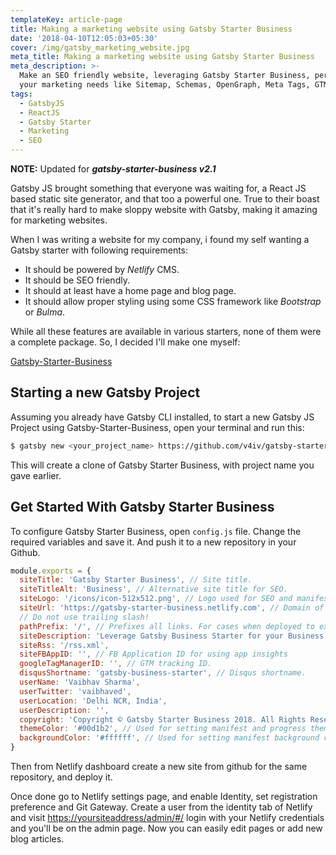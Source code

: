 ```yaml
---
templateKey: article-page
title: Making a marketing website using Gatsby Starter Business
date: '2018-04-10T12:05:03+05:30'
cover: /img/gatsby_marketing_website.jpg
meta_title: Making a marketing website using Gatsby Starter Business
meta_description: >-
  Make an SEO friendly website, leveraging Gatsby Starter Business, perfect for
  your marketing needs like Sitemap, Schemas, OpenGraph, Meta Tags, GTM etc
tags:
  - GatsbyJS
  - ReactJS
  - Gatsby Starter
  - Marketing
  - SEO
---
```

**NOTE:** Updated for **_gatsby-starter-business v2.1_**

Gatsby JS brought something that everyone was waiting for, a React JS based static site generator, and that too a powerful one. True to their boast that it's really hard to make sloppy website with Gatsby, making it amazing for marketing websites.

When I was writing a website for my company, i found my self wanting a Gatsby starter with following requirements:

* It should be powered by _Netlify_ CMS.
* It should be SEO friendly.
* It should at least have a home page and blog page.
* It should allow proper styling using some CSS framework like _Bootstrap_ or _Bulma_.

While all these features are available in various starters, none of them were a complete package. So, I decided I'll make one myself:

[Gatsby-Starter-Business](https://github.com/v4iv/gatsby-starter-business)

## Starting a new Gatsby Project

Assuming you already have Gatsby CLI installed, to start a new Gatsby JS Project using Gatsby-Starter-Business, open your terminal and run this:

```bash
$ gatsby new <your_project_name> https://github.com/v4iv/gatsby-starter-business
```

This will create a clone of Gatsby Starter Business, with project name you gave earlier.

## Get Started With Gatsby Starter Business

To configure Gatsby Starter Business, open `config.js` file. Change the required variables and save it. And push it to a new repository in your Github. 

```javascript
module.exports = {
  siteTitle: 'Gatsby Starter Business', // Site title.
  siteTitleAlt: 'Business', // Alternative site title for SEO.
  siteLogo: '/icons/icon-512x512.png', // Logo used for SEO and manifest.
  siteUrl: 'https://gatsby-starter-business.netlify.com', // Domain of your website without pathPrefix.
  // Do not use trailing slash!
  pathPrefix: '/', // Prefixes all links. For cases when deployed to example.github.io/gatsby-starter-business/.
  siteDescription: 'Leverage Gatsby Business Starter for your Business.', // Website description used for RSS feeds/meta description tag.
  siteRss: '/rss.xml',
  siteFBAppID: '', // FB Application ID for using app insights
  googleTagManagerID: '', // GTM tracking ID.
  disqusShortname: 'gatsby-business-starter', // Disqus shortname.
  userName: 'Vaibhav Sharma',
  userTwitter: 'vaibhaved',
  userLocation: 'Delhi NCR, India',
  userDescription: '',
  copyright: 'Copyright © Gatsby Starter Business 2018. All Rights Reserved.', // Copyright string for the footer of the website and RSS feed.
  themeColor: '#00d1b2', // Used for setting manifest and progress theme colors.
  backgroundColor: '#ffffff', // Used for setting manifest background color.
}
```

Then from Netlify dashboard create a new site from github for the same repository, and deploy it. 

Once done go to Netlify settings page, and enable Identity, set registration preference and Git Gateway. Create a user from the identity tab of Netlify and visit <https://yoursiteaddress/admin/#/> login with your Netlify credentials and you'll be on the admin page. Now you can easily edit pages or add new blog articles.
